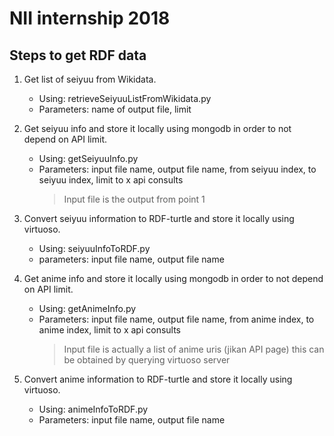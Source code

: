 # NII internship 2018

## Steps to get RDF data
1. Get list of seiyuu from Wikidata.
   * Using: retrieveSeiyuuListFromWikidata.py 
   * Parameters: name of output file, limit

2. Get seiyuu info and store it locally using mongodb in order to not depend on API limit.
   * Using: getSeiyuuInfo.py 
   * Parameters: input file name, output file name, from seiyuu index, to seiyuu index, limit to x api consults
     > Input file is the output from point 1

3. Convert seiyuu information to RDF-turtle and store it locally using virtuoso.
   * Using: seiyuuInfoToRDF.py
   * parameters: input file name, output file name

4. Get anime info and store it locally using mongodb in order to not depend on API limit.
   * Using: getAnimeInfo.py
   * Parameters: input file name, output file name, from anime index, to anime index, limit to x api consults
     > Input file is actually a list of anime uris (jikan API page) this can be obtained by querying virtuoso server
    
5. Convert anime information to RDF-turtle and store it locally using virtuoso.
   * Using: animeInfoToRDF.py
   * Parameters: input file name, output file name
